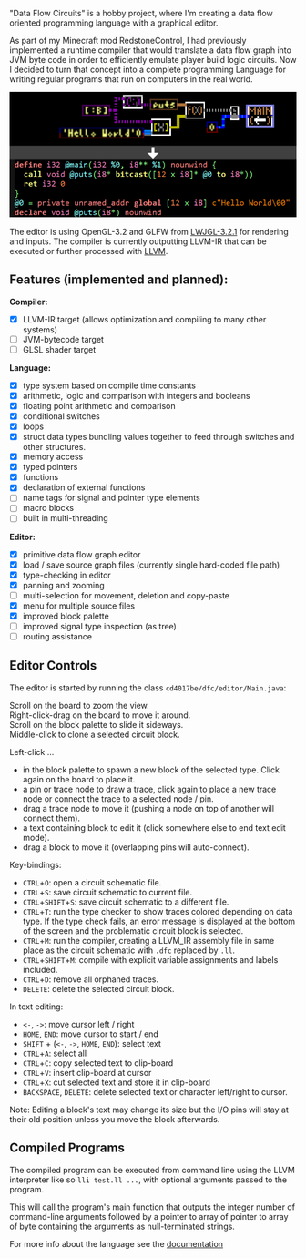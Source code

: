 "Data Flow Circuits" is a hobby project, where I'm creating a data flow oriented programming language with a graphical editor.

As part of my Minecraft mod RedstoneControl, I had previously implemented a runtime compiler that would translate a data flow graph into JVM byte code in order to efficiently emulate player build logic circuits.
Now I decided to turn that concept into a complete programming Language for writing regular programs that run on computers in the real world.

![](example.png)

The editor is using OpenGL-3.2 and GLFW from [LWJGL-3.2.1](https://www.lwjgl.org/) for rendering and inputs.
The compiler is currently outputting LLVM-IR that can be executed or further processed with [LLVM](https://llvm.org/).

## Features (implemented and planned):
**Compiler:**
- [x] LLVM-IR target (allows optimization and compiling to many other systems)
- [ ] JVM-bytecode target
- [ ] GLSL shader target

**Language:**
- [x] type system based on compile time constants
- [x] arithmetic, logic and comparison with integers and booleans
- [x] floating point arithmetic and comparison
- [x] conditional switches
- [x] loops
- [x] struct data types bundling values together to feed through switches and other structures.
- [x] memory access
- [x] typed pointers
- [x] functions
- [x] declaration of external functions
- [ ] name tags for signal and pointer type elements
- [ ] macro blocks
- [ ] built in multi-threading

**Editor:**
- [x] primitive data flow graph editor
- [x] load / save source graph files (currently single hard-coded file path)
- [x] type-checking in editor
- [x] panning and zooming
- [ ] multi-selection for movement, deletion and copy-paste
- [x] menu for multiple source files
- [x] improved block palette
- [ ] improved signal type inspection (as tree)
- [ ] routing assistance

## Editor Controls
The editor is started by running the class `cd4017be/dfc/editor/Main.java`:

Scroll on the board to zoom the view.  
Right-click-drag on the board to move it around.  
Scroll on the block palette to slide it sideways.  
Middle-click to clone a selected circuit block.  

Left-click ...
- in the block palette to spawn a new block of the selected type. Click again on the board to place it.
- a pin or trace node to draw a trace, click again to place a new trace node or connect the trace to a selected node / pin.
- drag a trace node to move it (pushing a node on top of another will connect them).
- a text containing block to edit it (click somewhere else to end text edit mode).
- drag a block to move it (overlapping pins will auto-connect).

Key-bindings:
- `CTRL`+`O`: open a circuit schematic file.
- `CTRL`+`S`: save circuit schematic to current file.
- `CTRL`+`SHIFT`+`S`: save circuit schematic to a different file.
- `CTRL`+`T`: run the type checker to show traces colored depending on data type. If the type check fails, an error message is displayed at the bottom of the screen and the problematic circuit block is selected.
- `CTRL`+`M`: run the compiler, creating a LLVM_IR assembly file in same place as the circuit schematic with `.dfc` replaced by `.ll`.
- `CTRL`+`SHIFT`+`M`: compile with explicit variable assignments and labels included.
- `CTRL`+`D`: remove all orphaned traces.
- `DELETE`: delete the selected circuit block.

In text editing:
- `<-`, `->`: move cursor left / right
- `HOME`, `END`: move cursor to start / end
- `SHIFT` + (`<-`, `->`, `HOME`, `END`): select text
- `CTRL`+`A`: select all
- `CTRL`+`C`: copy selected text to clip-board
- `CTRL`+`V`: insert clip-board at cursor
- `CTRL`+`X`: cut selected text and store it in clip-board
- `BACKSPACE`, `DELETE`: delete selected text or character left/right to cursor.

Note: Editing a block's text may change its size but the I/O pins will stay at their old position unless you move the block afterwards.

## Compiled Programs
The compiled program can be executed from command line using the LLVM interpreter like so `lli test.ll ...`, with optional arguments passed to the program.

This will call the program's main function that outputs the integer number of command-line arguments followed by a pointer to array of pointer to array of byte containing the arguments as null-terminated strings.

For more info about the language see the [documentation](doc/signals.md)
